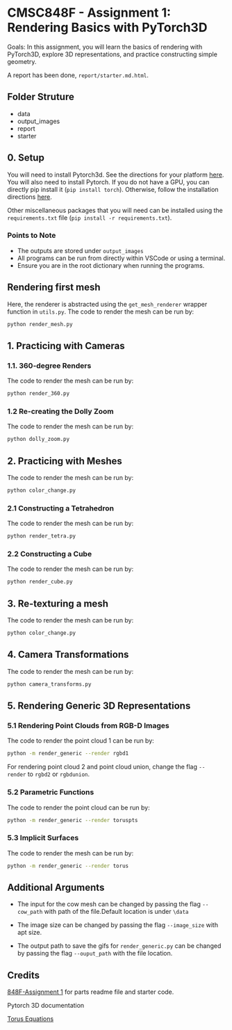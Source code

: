 # CMSC848F - Assignment 1: Rendering Basics with PyTorch3D


Goals: In this assignment, you will learn the basics of rendering with PyTorch3D,
explore 3D representations, and practice constructing simple geometry.

A report has been done, `report/starter.md.html`.

## Folder Struture
+ data
+ output_images
+ report
+ starter

## 0. Setup

You will need to install Pytorch3d. See the directions for your platform
[here](https://github.com/facebookresearch/pytorch3d/blob/main/INSTALL.md).
You will also need to install Pytorch. If you do not have a GPU, you can directly pip
install it (`pip install torch`). Otherwise, follow the installation directions
[here](https://pytorch.org/get-started/locally/).

Other miscellaneous packages that you will need can be installed using the
`requirements.txt` file (`pip install -r requirements.txt`).

### Points to Note
+ The outputs are stored under `output_images`
+ All programs can be run from directly within VSCode or using a terminal.
+ Ensure you are in the root dictionary when running the programs.

## Rendering first mesh

Here, the renderer is abstracted using the `get_mesh_renderer` wrapper function in `utils.py`.
The code to render the mesh can be run by:
```bash
python render_mesh.py
```

## 1. Practicing with Cameras

### 1.1. 360-degree Renders

The code to render the mesh can be run by:
```bash
python render_360.py
```
### 1.2 Re-creating the Dolly Zoom

The code to render the mesh can be run by:
```bash
python dolly_zoom.py
```

## 2. Practicing with Meshes

The code to render the mesh can be run by:
```bash
python color_change.py
```
### 2.1 Constructing a Tetrahedron

The code to render the mesh can be run by:
```bash
python render_tetra.py
```
### 2.2 Constructing a Cube

The code to render the mesh can be run by:
```bash
python render_cube.py
```

## 3. Re-texturing a mesh

The code to render the mesh can be run by:
```bash
python color_change.py
```
## 4. Camera Transformations
The code to render the mesh can be run by:
```bash
python camera_transforms.py
```
## 5. Rendering Generic 3D Representations

### 5.1 Rendering Point Clouds from RGB-D Images

The code to render the point cloud 1 can be run by:
```bash
python -m render_generic --render rgbd1
```
For rendering point cloud 2 and point cloud union,
change the flag `-- render` to `rgbd2` or `rgbdunion`.

### 5.2 Parametric Functions

The code to render the point cloud can be run by:
```bash
python -m render_generic --render toruspts
```

### 5.3 Implicit Surfaces
The code to render the mesh can be run by:
```bash
python -m render_generic --render torus
```
## Additional Arguments

+ The input for the cow mesh can be changed by passing the flag `--cow_path` with path of the file.Default location is under `\data`

+ The image size can be changed by passing the flag `--image_size` with apt size.

+ The output path to save the gifs for `render_generic.py` can be changed by passing the flag `--ouput_path` with the file location.

## Credits
[848F-Assignment 1](https://github.com/848f-3DVision/assignment1) for parts readme file and starter code.

Pytorch 3D documentation

[Torus Equations](https://mathworld.wolfram.com/Torus.html)